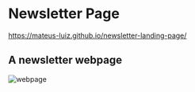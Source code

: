 # Newsletter Page

https://mateus-luiz.github.io/newsletter-landing-page/

## A newsletter webpage

![webpage](https://user-images.githubusercontent.com/59563143/171257468-c8ba85d4-8d09-4694-b99b-7ca28bd483c1.png)
